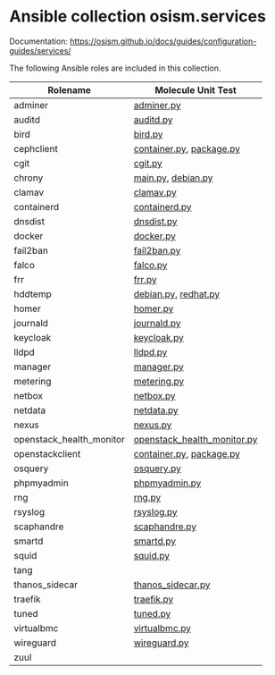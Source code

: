 # Ansible collection osism.services

Documentation: https://osism.github.io/docs/guides/configuration-guides/services/

The following Ansible roles are included in this collection.

| Rolename                 | Molecule Unit Test                                                                                                                       |
|--------------------------|------------------------------------------------------------------------------------------------------------------------------------------|
| adminer                  | [adminer.py](molecule/delegated/tests/adminer.py)                                                                                        |
| auditd                   | [auditd.py](molecule/delegated/tests/auditd.py)                                                                                          |
| bird                     | [bird.py](molecule/delegated/tests/bird.py)                                                                                              |
| cephclient               | [container.py](molecule/delegated/tests/cephclient/container.py), [package.py](molecule/delegated/tests/cephclient/package.py)           |
| cgit                     | [cgit.py](molecule/delegated/tests/cgit.py)                                                                                              |
| chrony                   | [main.py](molecule/delegated/tests/chrony/main.py), [debian.py](molecule/delegated/tests/chrony/debian.py)                               |
| clamav                   | [clamav.py](molecule/delegated/tests/clamav.py)                                                                                          |
| containerd               | [containerd.py](molecule/delegated/tests/containerd.py)                                                                                  |
| dnsdist                  | [dnsdist.py](molecule/delegated/tests/dnsdist.py)                                                                                        |
| docker                   | [docker.py](molecule/delegated/tests/docker/debian.py)                                                                                          |
| fail2ban                 | [fail2ban.py](molecule/delegated/tests/fail2ban.py)                                                                                      |
| falco                    | [falco.py](molecule/delegated/tests/falco.py)                                                                                            |
| frr                      | [frr.py](molecule/delegated/tests/frr.py)                                                                                                |
| hddtemp                  | [debian.py](molecule/delegated/tests/hddtemp/debian.py), [redhat.py](molecule/delegated/tests/hddtemp/redhat.py)                         |
| homer                    | [homer.py](molecule/delegated/tests/homer.py)                                                                                            |
| journald                 | [journald.py](molecule/delegated/tests/journald.py)                                                                                      |
| keycloak                 | [keycloak.py](molecule/delegated/tests/keycloak.py)                                                                                      |
| lldpd                    | [lldpd.py](molecule/delegated/tests/lldpd.py)                                                                                            |
| manager                  | [manager.py](molecule/delegated/tests/manager.py)                                                                                        |
| metering                 | [metering.py](molecule/delegated/tests/metering.py)                                                                                      |
| netbox                   | [netbox.py](molecule/delegated/tests/netbox.py)                                                                                          |
| netdata                  | [netdata.py](molecule/delegated/tests/netdata.py)                                                                                        |
| nexus                    | [nexus.py](molecule/delegated/tests/nexus.py)                                                                                            |
| openstack_health_monitor | [openstack_health_monitor.py](molecule/delegated/tests/openstack_health_monitor.py)                                                      |
| openstackclient          | [container.py](molecule/delegated/tests/openstackclient/container.py), [package.py](molecule/delegated/tests/openstackclient/package.py) |
| osquery                  | [osquery.py](molecule/delegated/tests/osquery.py)                                                                                        |
| phpmyadmin               | [phpmyadmin.py](molecule/delegated/tests/phpmyadmin.py)                                                                                  |
| rng                      | [rng.py](molecule/delegated/tests/rng.py)                                                                                                |
| rsyslog                  | [rsyslog.py](molecule/delegated/tests/rsyslog.py)                                                                                        |
| scaphandre               | [scaphandre.py](molecule/delegated/tests/scaphandre.py)                                                                                  |
| smartd                   | [smartd.py](molecule/delegated/tests/smartd.py)                                                                                          |
| squid                    | [squid.py](molecule/delegated/tests/squid.py)                                                                                            |
| tang                     |                                                                                                                                          |
| thanos_sidecar           | [thanos_sidecar.py](molecule/delegated/tests/thanos_sidecar.py)                                                                          |
| traefik                  | [traefik.py](molecule/delegated/tests/traefik.py)                                                                                        |
| tuned                    | [tuned.py](molecule/delegated/tests/tuned.py)                                                                                            |
| virtualbmc               | [virtualbmc.py](molecule/delegated/tests/virtualbmc.py)                                                                                  |
| wireguard                | [wireguard.py](molecule/delegated/tests/wireguard.py)                                                                                    |
| zuul                     |                                                                                                                                          |
